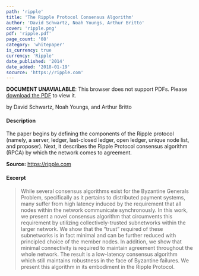 ```yaml
---
path: 'ripple'
title: 'The Ripple Protocol Consensus Algorithm'
author: 'David Schwartz, Noah Youngs, Arthur Britto'
cover: 'ripple.png'
pdf: 'ripple.pdf'
page_count: '08'
category: 'whitepaper'
is_currency: true
currency: 'Ripple'
date_published: '2014'
date_added: '2018-01-19'
socurce: 'https://ripple.com'
---
```


<object class="pdf_embed" data="/pdf/ripple.pdf" type="application/pdf" width="100%" height="100%">
   <p><b>DOCUMENT UNAVIALABLE</b>: This browser does not support PDFs. Please <a href="/pdf/ripple.pdf">download the PDF</a> to view it.</p>
</object>

by David Schwartz, Noah Youngs, and Arthur Britto

#### Description
The paper begins by defining the components of the Ripple protocol (namely, a server, ledger, last-closed ledger, open ledger, unique node list, and proposer). Next, it describes the Ripple Protocol consensus algorithm (RPCA) by which the network comes to agreement.

**Source:** https://ripple.com

#### Excerpt
> While several consensus algorithms exist for the Byzantine Generals Problem, specifically as it pertains to distributed payment systems, many suffer from high latency induced by the requirement that all nodes within the network communicate synchronously. In this work, we present a novel consensus algorithm that circumvents this requirement by utilizing collectively-trusted subnetworks within the larger network. We show that the “trust” required of these subnetworks is in fact minimal and can be further reduced with principled choice of the member nodes. In addition, we show that minimal connectivity is required to maintain agreement throughout the whole network. The result is a low-latency consensus algorithm which still maintains robustness in the face of Byzantine failures. We present this algorithm in its embodiment in the Ripple Protocol.
